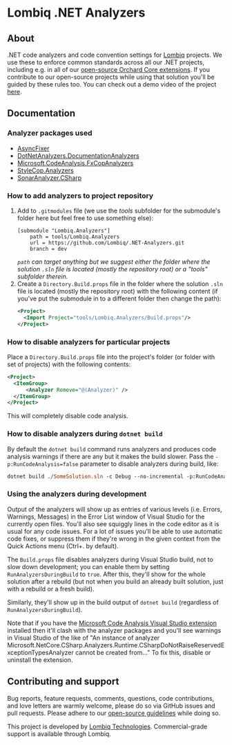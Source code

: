 # Lombiq .NET Analyzers



## About

.NET code analyzers and code convention settings for [Lombiq](https://lombiq.com) projects. We use these to enforce common standards across all our .NET projects, including e.g. in all of our [open-source Orchard Core extensions](https://github.com/Lombiq/Open-Source-Orchard-Core-Extensions). If you contribute to our open-source projects while using that solution you'll be guided by these rules too. You can check out a demo video of the project [here](https://www.youtube.com/watch?v=dtbGRi3Cezs).


## Documentation

### Analyzer packages used

- [AsyncFixer](https://www.nuget.org/packages/AsyncFixer)
- [DotNetAnalyzers.DocumentationAnalyzers](https://www.nuget.org/packages/DotNetAnalyzers.DocumentationAnalyzers/)
- [Microsoft.CodeAnalysis.FxCopAnalyzers](https://www.nuget.org/packages/Microsoft.CodeAnalysis.FxCopAnalyzers/)
- [StyleCop.Analyzers](https://www.nuget.org/packages/StyleCop.Analyzers/)
- [SonarAnalyzer.CSharp](https://www.nuget.org/packages/SonarAnalyzer.CSharp/)

### How to add analyzers to project repository

1. Add to `.gitmodules` file (we use the *tools* subfolder for the submodule's folder here but feel free to use something else):
   ```
   [submodule "Lombiq.Analyzers"]
       path = tools/Lombiq.Analyzers
       url = https://github.com/Lombiq/.NET-Analyzers.git
       branch = dev
   ```
   *`path` can target anything but we suggest either the folder where the solution `.sln` file is located (mostly the repository root) or a "tools" subfolder therein.*
1. Create a `Directory.Build.props` file in the folder where the solution `.sln` file is located (mostly the repository root) with the following content (if you've put the submodule in to a different folder then change the path):
   ```xml
   <Project>
     <Import Project="tools/Lombiq.Analyzers/Build.props"/>
   </Project>
   ```

### How to disable analyzers for particular projects

Place a `Directory.Build.props` file into the project's folder (or folder with set of projects) with the following contents:

```xml
<Project>
  <ItemGroup> 
      <Analyzer Remove="@(Analyzer)" /> 
  </ItemGroup>
</Project>
```

This will completely disable code analysis.

### How to disable analyzers during `dotnet build`

By default the `dotnet build` command runs analyzers and produces code analysis warnings if there are any but it makes the build slower. Pass the `-p:RunCodeAnalysis=false` parameter to disable analyzers during build, like:

```ps
dotnet build ./SomeSolution.sln -c Debug --no-incremental -p:RunCodeAnalysis=false
```

### Using the analyzers during development

Output of the analyzers will show up as entries of various levels (i.e. Errors, Warnings, Messages) in the Error List window of Visual Studio for the currently open files. You'll also see squiggly lines in the code editor as it is usual for any code issues. For a lot of issues you'll be able to use automatic code fixes, or suppress them if they're wrong in the given context from the Quick Actions menu (Ctrl+. by default).

The `Build.props` file disables analyzers during Visual Studio build, not to slow down development; you can enable them by setting `RunAnalyzersDuringBuild` to `true`. After this, they'll show for the whole solution after a rebuild (but not when you build an already built solution, just with a rebuild or a fresh build).

Similarly, they'll show up in the build output of `dotnet build` (regardless of `RunAnalyzersDuringBuild`). 

Note that if you have the [Microsoft Code Analysis Visual Studio extension](https://docs.microsoft.com/en-us/visualstudio/code-quality/install-fxcop-analyzers#vsix) installed then it'll clash with the analyzer packages and you'll see warnings in Visual Studio of the like of "An instance of analyzer Microsoft.NetCore.CSharp.Analyzers.Runtime.CSharpDoNotRaiseReservedExceptionTypesAnalyzer cannot be created from..." To fix this, disable or uninstall the extension.


## Contributing and support

Bug reports, feature requests, comments, questions, code contributions, and love letters are warmly welcome, please do so via GitHub issues and pull requests. Please adhere to our [open-source guidelines](https://lombiq.com/open-source-guidelines) while doing so.

This project is developed by [Lombiq Technologies](https://lombiq.com/). Commercial-grade support is available through Lombiq.